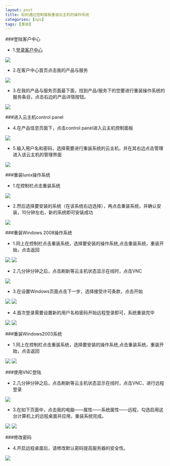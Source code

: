 ```yaml
---
layout: post
title: 如何通过控制面板重装云主机的操作系统
categories: [vps]
tags: [重装]
---
```

###登陆客户中心

* 1.[登录客户中心](http://portal.51hosting.com)

![][1]

* 2.在客户中心首页点击我的产品与服务

![][2]

* 3.在我的产品与服务页面最下面，找到产品/服务下的您要进行重装操作系统的服务条目，点击右边的产品详情按钮。

![][3]

###进入云主机control panel

* 4.在产品信息页面下，点击control panel进入云主机控制面板

![][4]

* 5.输入用户名和密码，选择需要进行重装系统的云主机，并在其右边点击管理进入该云主机的管理界面

![][5]

###重装lunix操作系统

* 1.在控制栏点击重装系统

![][6]

* 2.然后选择要安装的系统（在该系统右边选择），再点击重装系统，并确认安装，10分钟左右，新的系统即可安装成功

![][7]

###重装Windows 2008操作系统
* 1.同上在控制栏点击重装系统，选择要安装的操作系统,点击重装系统，重装开始，点击返回

![][8]
![][9]

* 2.几分钟分钟之后，点击刷新等云主机状态显示在线时，点击VNC

![][10]

* 3.在设置Windows页面点击下一步，选择接受许可条款，点击开始

![][11]
![][12]

* 4.首次登录需要设置新的用户名和密码开始远程登录即可，系统重装完毕

![][13]
![][14]

###重装Windows2003系统

* 1.同上在控制栏点击重装系统，选择要安装的操作系统,点击重装系统，重装开始，点击返回

![][15]
![][16]

###使用VNC登陆

* 2.几分钟分钟之后，点击刷新等云主机状态显示在线时，点击VNC，进行远程登录

![][17]


* 3.在如下页面中，点击我的电脑——属性——系统属性——远程，勾选启用这台计算机上的远程桌面并应用，重装系统完成。

![][18]
![][19]

###修改密码

* 4.开启远程桌面后，请修改默认密码提高服务器的安全性。

![][20]

[1]:http://voga.emagineconcept.com/caicai/plesk11/m1.jpg
[2]:http://voga.emagineconcept.com/caicai/plesk11/m2.jpg
[3]:http://voga.emagineconcept.com/caicai/plesk11/m3.jpg
[4]:http://voga.emagineconcept.com/caicai/plesk11/m4.jpg
[5]:http://voga.emagineconcept.com/caicai/plesk11/m5.jpg
[6]:http://voga.emagineconcept.com/caicai/plesk11/m6.jpg
[7]:http://voga.emagineconcept.com/caicai/plesk11/m7.jpg
[8]:http://voga.emagineconcept.com/caicai/plesk11/m8.jpg
[9]:http://voga.emagineconcept.com/caicai/plesk11/m9.jpg
[10]:http://voga.emagineconcept.com/caicai/plesk11/m10.jpg
[11]:http://voga.emagineconcept.com/caicai/plesk11/m11.jpg
[12]:http://voga.emagineconcept.com/caicai/plesk11/m12.jpg
[13]:http://voga.emagineconcept.com/caicai/plesk11/m13.jpg
[14]:http://voga.emagineconcept.com/caicai/plesk11/m14.jpg
[15]:http://voga.emagineconcept.com/caicai/plesk11/m15.jpg
[16]:http://voga.emagineconcept.com/caicai/plesk11/m16.jpg
[17]:http://voga.emagineconcept.com/caicai/plesk11/m17.jpg
[18]:http://voga.emagineconcept.com/caicai/plesk11/m18.jpg
[19]:http://voga.emagineconcept.com/caicai/plesk11/x1.jpg
[20]:http://voga.emagineconcept.com/caicai/knowledgebase/win2003psd.jpg

